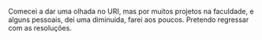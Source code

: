 Comecei a dar uma olhada no URI, mas por muitos projetos na faculdade, e alguns pessoais, dei uma diminuida, farei aos poucos. Pretendo regressar com as resoluções.
